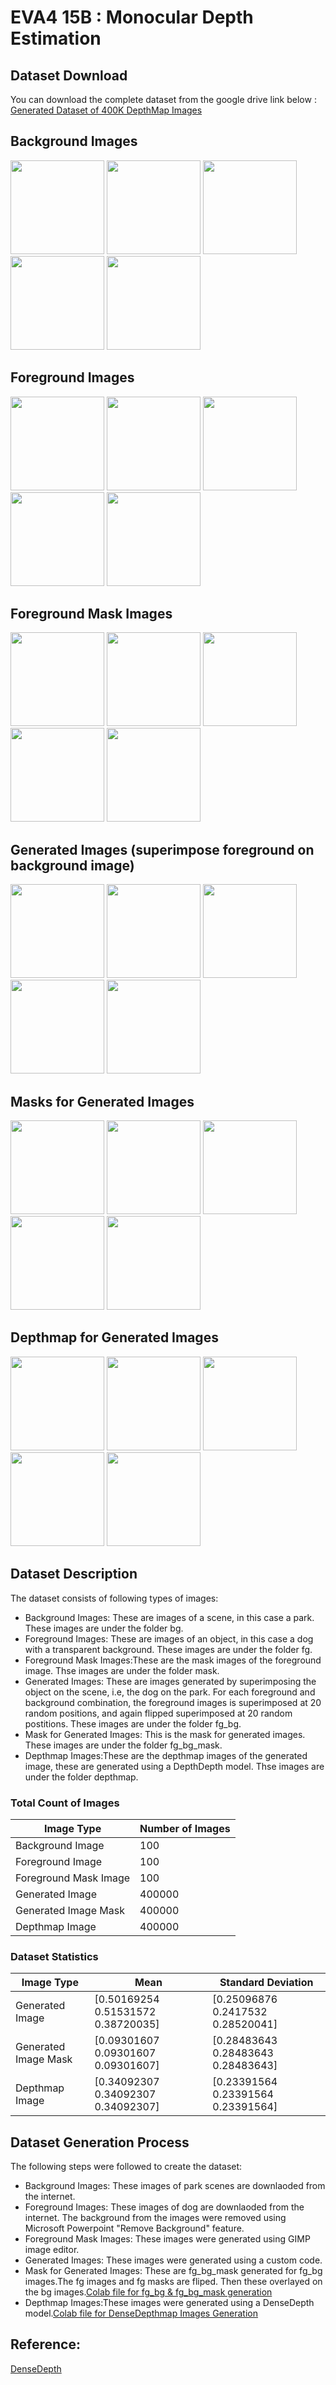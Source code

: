 # EVA4 15B : Monocular Depth Estimation


## Dataset Download
You can download the complete dataset from the google drive link below :
[Generated Dataset of 400K DepthMap Images](https://drive.google.com/drive/u/0/folders/1qtppG6Nnf9WClSNOuRWS4fUMJUYsJga0)

## Background Images
<img src="Dataset/bg/bg_1.jpg" width="150" > <img src="Dataset/bg/bg_2.jpg" width="150" > <img src="Dataset/bg/bg_3.jpg" width="150" > <img src="Dataset/bg/bg_5.jpg" width="150" > <img src="Dataset/bg/bg_10.jpg" width="150" > 

## Foreground Images
<img src="Dataset/fg/fg_1.png" width="150" > <img src="Dataset/fg/fg_2.png" width="150" > <img src="Dataset/fg/fg_3.png" width="150" > <img src="Dataset/fg/fg_5.png" width="150" > <img src="Dataset/fg/fg_7.png" width="150" > 

## Foreground Mask Images
<img src="Dataset/fg_mask/fg_1.jpg" width="150" > <img src="Dataset/fg_mask/fg_2.jpg" width="150" > <img src="Dataset/fg_mask/fg_3.jpg" width="150" > <img src="Dataset/fg_mask/fg_5.jpg" width="150" > <img src="Dataset/fg_mask/fg_7.jpg" width="150" > 

## Generated Images (superimpose foreground on background image)
<img src="Dataset/fg_bg/fg_bg_638.jpg" width="150" > <img src="Dataset/fg_bg/fg_bg_3173.jpg" width="150" > <img src="Dataset/fg_bg/fg_bg_26682.jpg" width="150" > <img src="Dataset/fg_bg/fg_bg_37898.jpg" width="150" > <img src="Dataset/fg_bg/fg_bg_39553.jpg" width="150" > 

## Masks for Generated Images 
<img src="Dataset/fg_bg_mask/fg_bg_mask_638.jpg" width="150" > <img src="Dataset/fg_bg_mask/fg_bg_mask_3173.jpg" width="150" > <img src="Dataset/fg_bg_mask/fg_bg_mask_26682.jpg" width="150" > <img src="Dataset/fg_bg_mask/fg_bg_mask_37898.jpg" width="150" > <img src="Dataset/fg_bg_mask/fg_bg_mask_39553.jpg" width="150" > 

## Depthmap for Generated Images
<img src="Dataset/depthmap/depth_638.jpg" width="150" > <img src="Dataset/depthmap/depth_3173.jpg" width="150" > <img src="Dataset/depthmap/depth_26682.jpg" width="150" > <img src="Dataset/depthmap/depth_37898.jpg" width="150" > <img src="Dataset/depthmap/depth_39553.jpg" width="150" >

## Dataset Description
The dataset consists of following types of images: </br>
* Background Images: These are images of a scene, in this case a park. These images are under the folder bg.
* Foreground Images: These are images of an object, in this case a dog with a transparent background. These images are under the folder fg.
* Foreground Mask Images:These are the mask images of the foreground image. Thse images are under the folder mask.
* Generated Images: These are images generated by superimposing the object on the scene, i.e, the dog on the park. For each foreground and background combination, the foreground images is superimposed at 20 random positions, and again flipped superimposed at 20 random postitions. These images are under the folder fg_bg.
* Mask for Generated Images: This is the mask for generated images. These images are under the folder fg_bg_mask.
* Depthmap Images:These are the depthmap images of the generated image, these are generated using a DepthDepth model. Thse images are under the folder depthmap.

### Total Count of Images ###

| Image Type  | Number of Images |
| ------------- | ------------- |
| Background Image  | 100  |
| Foreground Image  | 100  |
| Foreground Mask Image  | 100  |
| Generated Image  | 400000  |
| Generated Image Mask  | 400000  |
| Depthmap Image  | 400000 |

### Dataset Statistics ###
| Image Type  | Mean | Standard Deviation |
| ----------- | ---------- | ---------------- |
| Generated Image  | [0.50169254 0.51531572 0.38720035]  | [0.25096876 0.2417532  0.28520041]  |
| Generated Image Mask  | [0.09301607 0.09301607 0.09301607]  | [0.28483643 0.28483643 0.28483643]  |
| Depthmap Image   | [0.34092307 0.34092307 0.34092307]  | [0.23391564 0.23391564 0.23391564]  |


## Dataset Generation Process
The following steps were followed to create the dataset: </br>
* Background Images: These images of park scenes are downlaoded from the internet.
* Foreground Images: These images of dog are downlaoded from the internet. The background from the images were removed using Microsoft Powerpoint "Remove Background" feature.
* Foreground Mask Images: These images were generated using GIMP image editor. 
* Generated Images: These images were generated using a custom code. 
* Mask for Generated Images: These are fg_bg_mask generated for fg_bg images.The fg images and fg masks are fliped. Then these overlayed on the bg images.[Colab file for fg_bg & fg_bg_mask generation](https://github.com/MohuaSinha/EVA4/blob/master/S15A/S15A_Dataset_Generation_FlipnOverlay.ipynb)
* Depthmap Images:These images were generated using a DenseDepth model.[Colab file for DenseDepthmap Images Generation](https://github.com/MohuaSinha/EVA4/blob/master/S15A/S15A_DenseDepthMap_Generation.ipynb)


## Reference: 
[DenseDepth](https://github.com/ialhashim/DenseDepth)
